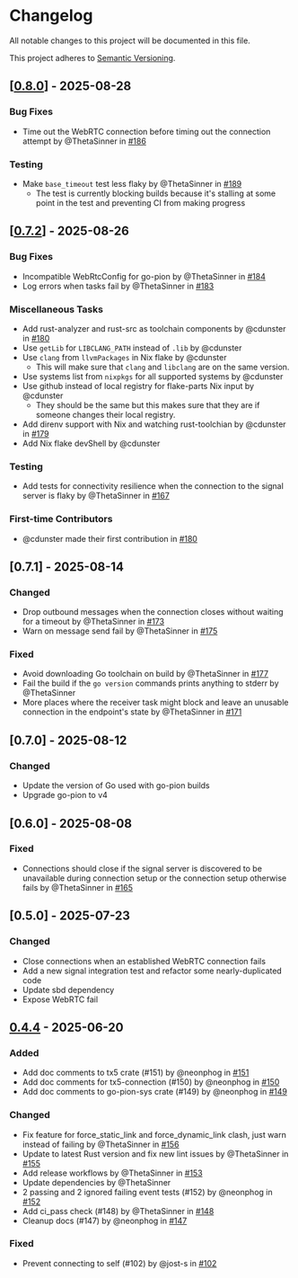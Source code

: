 # Changelog

All notable changes to this project will be documented in this file.

This project adheres to [Semantic Versioning](https://semver.org/spec/v2.0.0.html).

## \[[0.8.0](https://github.com/holochain/tx5/compare/v0.7.2...v0.8.0)\] - 2025-08-28

### Bug Fixes

- Time out the WebRTC connection before timing out the connection attempt by @ThetaSinner in [#186](https://github.com/holochain/tx5/pull/186)

### Testing

- Make `base_timeout` test less flaky by @ThetaSinner in [#189](https://github.com/holochain/tx5/pull/189)
  - The test is currently blocking builds because it's stalling at some point in the test and preventing CI from making progress

## \[[0.7.2](https://github.com/holochain/tx5/compare/v0.7.1...v0.7.2)\] - 2025-08-26

### Bug Fixes

- Incompatible WebRtcConfig for go-pion by @ThetaSinner in [#184](https://github.com/holochain/tx5/pull/184)
- Log errors when tasks fail by @ThetaSinner in [#183](https://github.com/holochain/tx5/pull/183)

### Miscellaneous Tasks

- Add rust-analyzer and rust-src as toolchain components by @cdunster in [#180](https://github.com/holochain/tx5/pull/180)
- Use `getLib` for `LIBCLANG_PATH` instead of `.lib` by @cdunster
- Use `clang` from `llvmPackages` in Nix flake by @cdunster
  - This will make sure that `clang` and `libclang` are on the same version.
- Use systems list from `nixpkgs` for all supported systems by @cdunster
- Use github instead of local registry for flake-parts Nix input by @cdunster
  - They should be the same but this makes sure that they are if someone changes their local registry.
- Add direnv support with Nix and watching rust-toolchian by @cdunster in [#179](https://github.com/holochain/tx5/pull/179)
- Add Nix flake devShell by @cdunster

### Testing

- Add tests for connectivity resilience when the connection to the signal server is flaky by @ThetaSinner in [#167](https://github.com/holochain/tx5/pull/167)

### First-time Contributors

- @cdunster made their first contribution in [#180](https://github.com/holochain/tx5/pull/180)

## [0.7.1] - 2025-08-14

### Changed

- Drop outbound messages when the connection closes without waiting for a timeout by @ThetaSinner in [#173](https://github.com/holochain/tx5/pull/173)
- Warn on message send fail by @ThetaSinner in [#175](https://github.com/holochain/tx5/pull/175)

### Fixed

- Avoid downloading Go toolchain on build by @ThetaSinner in [#177](https://github.com/holochain/tx5/pull/177)
- Fail the build if the `go version` commands prints anything to stderr by @ThetaSinner
- More places where the receiver task might block and leave an unusable connection in the endpoint's state by @ThetaSinner in [#171](https://github.com/holochain/tx5/pull/171)

## [0.7.0] - 2025-08-12

### Changed

- Update the version of Go used with go-pion builds
- Upgrade go-pion to v4

## [0.6.0] - 2025-08-08

### Fixed

- Connections should close if the signal server is discovered to be unavailable during connection setup or the connection setup otherwise fails by @ThetaSinner in [#165](https://github.com/holochain/tx5/pull/165)

## [0.5.0] - 2025-07-23

### Changed

- Close connections when an established WebRTC connection fails
- Add a new signal integration test and refactor some nearly-duplicated code
- Update sbd dependency
- Expose WebRTC fail

## [0.4.4] - 2025-06-20

### Added

- Add doc comments to tx5 crate (#151) by @neonphog in [#151](https://github.com/holochain/tx5/pull/151)
- Add doc comments for tx5-connection (#150) by @neonphog in [#150](https://github.com/holochain/tx5/pull/150)
- Add doc comments to go-pion-sys crate (#149) by @neonphog in [#149](https://github.com/holochain/tx5/pull/149)

### Changed

- Fix feature for force_static_link and force_dynamic_link clash, just warn instead of failing by @ThetaSinner in [#156](https://github.com/holochain/tx5/pull/156)
- Update to latest Rust version and fix new lint issues by @ThetaSinner in [#155](https://github.com/holochain/tx5/pull/155)
- Add release workflows by @ThetaSinner in [#153](https://github.com/holochain/tx5/pull/153)
- Update dependencies by @ThetaSinner
- 2 passing and 2 ignored failing event tests (#152) by @neonphog in [#152](https://github.com/holochain/tx5/pull/152)
- Add ci_pass check (#148) by @ThetaSinner in [#148](https://github.com/holochain/tx5/pull/148)
- Cleanup docs (#147) by @neonphog in [#147](https://github.com/holochain/tx5/pull/147)

### Fixed

- Prevent connecting to self (#102) by @jost-s in [#102](https://github.com/holochain/tx5/pull/102)

[0.4.4]: https://github.com/holochain/tx5/compare/v0.4.3..v0.4.4

<!-- generated by git-cliff -->
